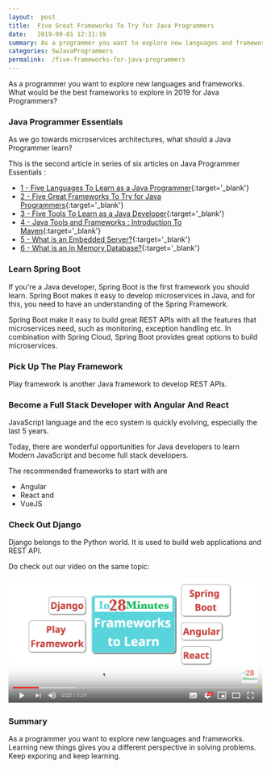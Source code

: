```yaml
---
layout:  post
title:  Five Great Frameworks To Try for Java Programmers
date:   2019-09-01 12:31:19
summary: As a programmer you want to explore new languages and frameworks. What would be the best frameworks to explore in 2019 for Java Programmers?
categories: SwJavaProgrammers
permalink:  /five-frameworks-for-java-programmers
---
```


As a programmer you want to explore new languages and frameworks. What would be the best frameworks to explore in 2019 for Java Programmers?
 

### Java Programmer Essentials

As we go towards microservices architectures, what should a Java Programmer learn? 

This is the second article in series of six articles on Java Programmer Essentials :
- [1 - Five Languages To Learn as a Java Programmer](/five-great-languages-to-learn-as-a-java-programmer){:target='_blank'}
- [2 - Five Great Frameworks To Try for Java Programmers](/five-frameworks-for-java-programmers){:target='_blank'}
- [3 - Five Tools To Learn as a Java Developer](/five-tools-to-learn-for-java-programmers){:target='_blank'}
- [4 - Java Tools and Frameworks : Introduction To Maven](/java-tools-and-frameworks-introduction-to-maven){:target='_blank'}
- [5 - What is an Embedded Server?](/java-programmer-essentials-what-is-an-embedded-server){:target='_blank'}
- [6 - What is an In Memory Database?](/java-programmer-essentials-what-is-an-in-memory-database){:target='_blank'}


### Learn Spring Boot

If you're a Java developer, Spring Boot is the first framework you should learn. Spring Boot makes it easy to develop microservices in Java, and for this, you need to have an understanding of the Spring Framework.

Spring Boot make it easy to build great REST APIs with all the features that microservices need, such as monitoring, exception handling etc. In combination with Spring Cloud, Spring Boot provides great options to build microservices.

### Pick Up The Play Framework

Play framework is another Java framework to develop REST APIs.

### Become a Full Stack Developer with Angular And React

JavaScript language and the eco system is quickly evolving, especially the last 5 years.

Today, there are wonderful opportunities for Java developers to learn Modern JavaScript and become full stack developers.

The recommended frameworks to start with are 
- Angular
- React and 
- VueJS

### Check Out Django

Django belongs to the Python world. It is used to build web applications and REST API. 

Do check out our video on the same topic:

[![image info](images/Capture-102-01.png)](https://www.youtube.com/watch?v=kF1FleBnb1w)

### Summary

As a programmer you want to explore new languages and frameworks. Learning new things gives you a different perspective in solving problems. Keep exporing and keep learning.
